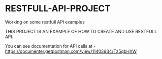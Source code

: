 # RESTFULL-API-PROJECT
Working on some restfull API examples

THIS PROJECT IS AN EXAMPLE OF HOW TO CREATE AND USE RESTFULL API. 

You can see documentation for API calls at - https://documenter.getpostman.com/view/11403934/Tz5qbHXW

